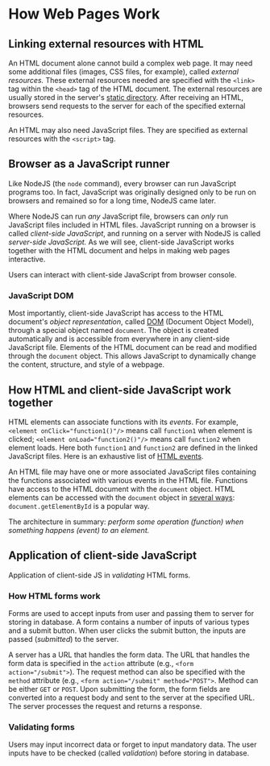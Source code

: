 # How Web Pages Work

## Linking external resources with HTML

An HTML document alone cannot build a complex web page. It may need some additional files (images, CSS files, for example), called *external resources.* These external resources needed are specified with the `<link>` tag within the `<head>` tag of the HTML document. The external resources are usually stored in the server's [static directory](websites.md#serving-static-contents). After receiving an HTML, browsers send requests to the server for each of the specified external resources.

An HTML may also need JavaScript files. They are specified as external resources with the `<script>` tag.

## Browser as a JavaScript runner

Like NodeJS (the `node` command), every browser can run JavaScript programs too. In fact, JavaScript was originally designed only to be run on browsers and remained so for a long time, NodeJS came later.
    
Where NodeJS can run *any* JavaScript file, browsers can *only* run JavaScript files included in HTML files. JavaScript running on a browser is called *client-side JavaScript*, and running on a server with NodeJS is called *server-side JavaScript.* As we will see, client-side JavaScript works together with the HTML document and helps in making web pages interactive.

Users can interact with client-side JavaScript from browser console.

### JavaScript DOM

Most importantly, client-side JavaScript has access to the HTML document's _object representation_, called [DOM](https://www.w3schools.com/js/js_htmldom.asp) (Document Object Model), through a special object named `document`. The object is created automatically and is accessible from everywhere in any client-side JavaScript file. Elements of the HTML document can be read and modified through the `document` object. This allows JavaScript to dynamically change the content, structure, and style of a webpage.

## How HTML and client-side JavaScript work together

HTML elements can associate functions with its _events_. For example, `<element onClick="function1()"/>` means call `function1` when element is clicked; `<element onLoad="function2()"/>` means call `function2` when element loads. Here both `function1` and `function2` are defined in the linked JavaScript files. Here is an exhaustive list of [HTML events](https://www.w3schools.com/jsref/dom_obj_event.asp).

An HTML file may have one or more associated JavaScript files containing the functions associated with various events in the HTML file. Functions have access to the HTML document with the `document` object. HTML elements can be accessed with the `document` object in [several ways](https://www.w3schools.com/js/js_htmldom_document.asp): `document.getElementById` is a popular way.

The architecture in summary: _perform some operation (function) when something happens (event) to an element._

## Application of client-side JavaScript

Application of client-side JS in *validating* HTML forms.

### How HTML forms work

Forms are used to accept inputs from user and passing them to server for storing in database. A form contains a number of inputs of various types and a submit button. When user clicks the submit button, the inputs are passed (*submitted*) to the server.

A server has a URL that handles the form data. The URL that handles the form data is specified in the `action` attribute (e.g., `<form action="/submit">`). The request method can also be specified with the `method` attribute (e.g., `<form action="/submit" method="POST">`. Method can be either `GET` or `POST`. Upon submitting the form, the form fields are converted into a request body and sent to the server at the specified URL. The server processes the request and returns a response.

### Validating forms

Users may input incorrect data or forget to input mandatory data. The user inputs have to be checked (called *validation*) before storing in database.

